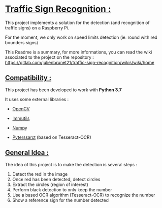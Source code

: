 # <ins> Traffic Sign Recognition : </ins>

This project implements a solution for the detection (and recognition of traffic signs) on a Raspberry Pi.  

For the moment, we only work on speed limits detection (ie. round with red bounders signs)

This Readme is a summary, for more informations, you can read the wiki associated to the project on the repository : https://gitlab.com/julienbrunet21/traffic-sign-recognition/wikis/wiki/home

## <ins> Compatibility : </ins>
This project has been developed to work with **Python 3.7**

It uses some external libraries :
<ul>
<li> 

[OpenCV](https://opencv-python-tutroals.readthedocs.io/en/latest/py_tutorials/py_setup/py_intro/py_intro.html) 

</li>
<li> 

[Immutils](https://github.com/jrosebr1/imutils) 

</li>
<li> 

[Numpy](https://numpy.org/) 

</li>
<li> 

[Pyterssarct](https://github.com/madmaze/pytesseract) (based on Tesseract-OCR) 


</li>
</ul>

## <ins> General Idea : </ins>
The idea of this project is to make the detection is several steps :
<ol>
    <li> Detect the red in the image </li>
    <li> Once red has been detected, detect circles </li>
    <li> Extract the circles (region of interest) </li>
    <li> Perform black detection to only keep the number </li>
    <li> Use a based OCR algorithm (Tesseract-OCR) to recognize the number </li>
    <li> Show a reference sign for the number detected </li>
</ol>
